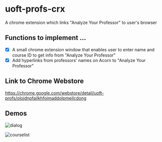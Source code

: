 # uoft-profs-crx
A chrome extension which links "Analyze Your Professor" to user's browser

## Functions to implement ...
  - [x] A small chrome extension window that enables user to enter name and course ID to get info from "Analyze Your Professor"
  - [x] Add hyperlinks from professors' names on Acorn to "Analyze Your Professor"

## Link to Chrome Webstore
https://chrome.google.com/webstore/detail/uoft-profs/olojdnpfailkhfoimaddolpmeilcdong

## Demos
![dialog](https://github.com/Walden-Shen/uoft-profs-crx/blob/master/examples/images/1.png?raw=true)

![courselist](https://github.com/Walden-Shen/uoft-profs-crx/blob/master/examples/images/2.png?raw=true)